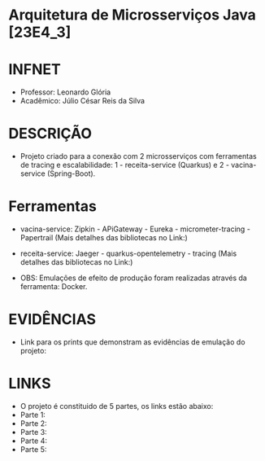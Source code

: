 # Arquitetura de Microsserviços Java [23E4_3]

# INFNET
- Professor: Leonardo Glória
- Acadêmico: Júlio César Reis da Silva

# DESCRIÇÃO
- Projeto criado para a conexão com 2 microsserviços com ferramentas de tracing e escalabilidade: 1 - receita-service (Quarkus) e 2 - vacina-service (Spring-Boot).

# Ferramentas
- vacina-service: Zipkin - APiGateway - Eureka - micrometer-tracing - Papertrail (Mais detalhes das bibliotecas no Link:)
- receita-service: Jaeger - quarkus-opentelemetry - tracing (Mais detalhes das bibliotecas no Link:)

- OBS: Emulações de efeito de produção foram realizadas através da ferramenta: Docker.

# EVIDÊNCIAS
- Link para os prints que demonstram as evidências de emulação do projeto:

# LINKS
- O projeto é constituido de 5 partes, os links estão abaixo:
- Parte 1:
- Parte 2:
- Parte 3:
- Parte 4:
- Parte 5:
